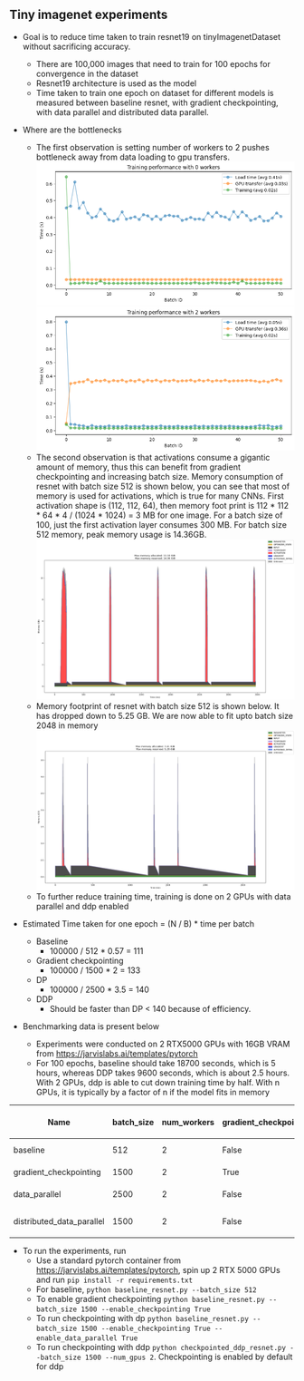 ## Tiny imagenet experiments
- Goal is to reduce time taken to train resnet19 on tinyImagenetDataset without sacrificing accuracy. 
    - There are 100,000 images that need to train for 100 epochs for convergence in the dataset
    - Resnet19 architecture is used as the model
    - Time taken to train one epoch on dataset for different models is measured between baseline resnet, with gradient checkpointing, with data parallel and distributed data parallel. 
- Where are the bottlenecks
    - The first observation is setting number of workers to 2 pushes bottleneck away from data loading to gpu transfers. 
    ![alt text](baseline_resnet_0_workers.png)
    ![alt text](baseline_resnet_2_workers.png)
    - The second observation is that activations consume a gigantic amount of memory, thus this can benefit from gradient checkpointing and increasing batch size. Memory consumption of resnet with batch size 512 is shown below, you can see that most of memory is used for activations, which is true for many CNNs. First activation shape is (112, 112, 64), then memory foot print is 112 * 112 * 64 * 4 / (1024 * 1024) = 3 MB for one image. For a batch size of 100, just the first activation layer consumes 300 MB. For batch size 512 memory, peak memory usage is 14.36GB.
    ![alt text](resnet_batchsize_512_memory.png)
    - Memory footprint of resnet with batch size 512 is shown below. It has dropped down to 5.25 GB. We are now able to fit upto batch size 2048 in memory
    ![alt text](resnet_batchsize_512_memory_checkpointing.png)
    - To further reduce training time, training is done on 2 GPUs with data parallel and ddp enabled


- Estimated Time taken for one epoch = (N / B) * time per batch
    - Baseline
        - 100000 / 512 * 0.57 = 111
    - Gradient checkpointing
        - 100000 / 1500 * 2 = 133
    - DP
        - 100000 / 2500 * 3.5 = 140
    - DDP
        - Should be faster than DP < 140 because of efficiency. 
- Benchmarking data is present below
    - Experiments were conducted on 2 RTX5000 GPUs with 16GB VRAM from https://jarvislabs.ai/templates/pytorch
    - For 100 epochs, baseline should take 18700 seconds, which is 5 hours, whereas DDP takes 9600 seconds, which is about 2.5 hours. With 2 GPUs, ddp is able to cut down training time by half. With n GPUs, it is typically by a factor of n if the model fits in memory

| Name | batch_size | num_workers | gradient_checkpointing | data_parallel | distributed_data_parallel | Processing Time per batch | Estimated Time 1 epochs | Actual Time 1 epochs | Comments |
|---------|------------|-------------|--------------------------|-------------------|--------------------------------|--------------------------------|---------------|-------------|-----------|
| baseline | 512 | 2 | False | False | False | 0.57 | 111 | 187 | Standard training setup |
| gradient_checkpointing | 1500 | 2 | True | False | False | 2 | 133 | 125  | Trades computation for memory savings |
| data_parallel | 2500 | 2 | False | True | False | 3.5 | 140 | 127 | Uses DataParallel for multi-GPU training |
| distributed_data_parallel | 1500 | 2 | False | False | True | |  | 96  | Uses DistributedDataParallel for better efficiency |

- To run the experiments, run 
    - Use a standard pytorch container from https://jarvislabs.ai/templates/pytorch, spin up 2 RTX 5000 GPUs and run `pip install -r requirements.txt`
    - For baseline, `python baseline_resnet.py --batch_size 512`
    - To enable gradient checkpointing `python baseline_resnet.py --batch_size 1500 --enable_checkpointing True`
    - To run checkpointing with dp `python baseline_resnet.py --batch_size 1500 --enable_checkpointing True --enable_data_parallel True`
    - To run checkpointing with ddp `python checkpointed_ddp_resnet.py --batch_size 1500 --num_gpus 2`. Checkpointing is enabled by default for ddp